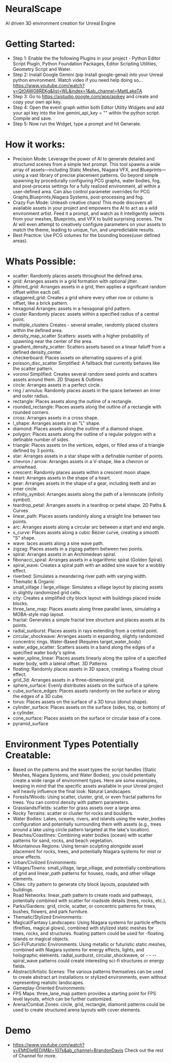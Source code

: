 # NeuralScape
AI driven 3D environment creation for Unreal Engine
# Getting Started:
- Step 1: Enable the the following Plugins in your project - Python Editor Script Plugin, Python Foundation Packages, Editor Scripting Utilities, Geometry Script and Water.
- Step 2: Install Google Gemini (pip Install google-genai) into your Unreal python environment. Watch video if you need help doing so... https://www.youtube.com/watch?v=Qt0AW08REKg&list=WL&index=1&ab_channel=MattLakeTA
- Step 3: Go to https://aistudio.google.com/app/apikey and create and copy your own api key.
- Step 4: Open the event graph within both Editor Utility Widgets and add your api key into the line gemini_api_key = "" within the python script. Compile and save.
- Step 5: Now run the Widget, type a prompt and hit Generate.
# How it works:
- Precision Mode:
Leverage the power of AI to generate detailed and structured scenes from a simple text prompt. This tool spawns a wide array of assets—including Static Meshes, Niagara VFX, and Blueprints—using a vast library of precise placement patterns. Go beyond simple spawning by procedurally configuring PCG graphs, water bodies, fog, and post-process settings for a fully realized environment, all within a user-defined area. Can also control parameter overrides for PCG Graphs,Blueprints,Niagara Systems, post-processing and fog.
- Crazy Fun Mode:
Unleash creative chaos! This mode discovers all available assets in your project and empowers the AI to act as a wild environment artist. Feed it a prompt, and watch as it intelligently selects from your meshes, Blueprints, and VFX to build surprising scenes. The AI will even attempt to creatively configure parameters on your assets to match the theme, leading to unique, fun, and unpredictable results.
- Best Practice:
Use PCG volumes for the bounding boxes(user defined areas).
# Whats Possible:
- scatter: Randomly places assets throughout the defined area.
- grid: Arranges assets in a grid formation with optional jitter.
- jittered_grid: Arranges assets in a grid, then applies a significant random offset within each cell.
- staggered_grid: Creates a grid where every other row or column is offset, like a brick pattern.
- hexagonal	Arranges: assets in a hexagonal grid pattern.
- cluster	Randomly places: assets within a specified radius of a central point.
- multiple_clusters	Creates - several smaller, randomly placed clusters within the defined area.
- density_map_scatter	Scatters: assets with a higher probability of spawning near the center of the area.
- gradient_density_scatter: Scatters assets based on a linear falloff from a defined density_center.
- checkerboard: Places assets on alternating squares of a grid.
- poisson_disc_scatter	Simplified: A fallback that currently behaves like the scatter pattern.
- voronoi	Simplified: Creates several random seed points and scatters assets around them.
2D Shapes & Outlines	
- circle: Arranges assets in a perfect circle.
- ring / annulus: Randomly places assets in the space between an inner and outer radius.
- rectangle: Places assets along the outline of a rectangle.
- rounded_rectangle: Places assets along the outline of a rectangle with rounded corners.
- cross: Arranges assets in a cross shape.
- l_shape: Arranges assets in an "L" shape.
- diamond: Places assets along the outline of a diamond shape.
- polygon: Places assets along the outline of a regular polygon with a definable number of sides.
- triangle: Places assets on the vertices, edges, or filled area of a triangle defined by 3 points.
- star: Arranges assets in a star shape with a definable number of points.
- chevron / arrow: Arranges assets in a V-shape, like a chevron or arrowhead.
- crescent: Randomly places assets within a crescent moon shape.
- heart: Arranges assets in the shape of a heart.
- gear: Arranges assets in the shape of a gear, including teeth and an inner circle.
- infinity_symbol: Arranges assets along the path of a lemniscate (infinity symbol).
- teardrop_petal: Arranges assets in a teardrop or petal shape.
2D Paths & Curves	
- linear_path:  Places assets randomly along a straight line between two points.
- arc: Arranges assets along a circular arc between a start and end angle.
- s_curve: Places assets along a cubic Bézier curve, creating a smooth "S" shape.
- wave: laces assets along a sine wave path.
- zigzag: Places assets in a zigzag pattern between two points.
- spiral: Arranges assets in an Archimedean spiral.
- fibonacci_spiral: Arranges assets in a logarithmic spiral (Golden Spiral).
- spiral_wave: Creates a spiral path with an added sine wave for a wobbly effect.
- riverbed: Simulates a meandering river path with varying width.
Thematic & Organic	
- small_village / large_village: Simulates a village layout by placing assets in slightly randomized grid cells.
- city: Creates a simplified city block layout with buildings placed inside blocks.
- three_lane_map: Places assets along three parallel lanes, simulating a MOBA-style map layout.
- fractal: Generates a simple fractal tree structure and places assets at its points.
- radial_sunburst: Places assets in rays extending from a central point.
- circular_shockwave: Arranges assets in expanding, slightly randomized concentric rings.
Water-Based (Requires target_water_body)	
- water_edge_scatter: Scatters assets in a band along the edges of a specified water body's spline.
- water_spline_linear: Places assets linearly along the spline of a specified water body, with a lateral offset.
3D Patterns	
- floating: Randomly places assets in 3D space, creating a floating cloud effect.
- grid_3d: Arranges assets in a three-dimensional grid.
- sphere_surface: Evenly distributes assets on the surface of a sphere.
- cube_surface_edges: Places assets randomly on the surface or along the edges of a 3D cube.
- torus: Places assets on the surface of a 3D torus (donut shape).
- cylinder_surface: Places assets on the surface (sides, top, or bottom) of a cylinder.
- cone_surface: Places assets on the surface or circular base of a cone.
- pyramid_surface

# Environment Types Potentially Creatable:
- Based on the patterns and the asset types the script handles (Static Meshes, Niagara Systems, and Water Bodies), you could potentially create a wide range of environment types. Here are some examples, keeping in mind that the specific assets available in your Unreal project will heavily influence the final look:
Natural Landscapes:
- Forests/Woods: Using scatter, cluster, grid, or even fractal patterns for trees. You can control density with pattern parameters.
- Grasslands/Fields: scatter for grass assets over a large area.
- Rocky Terrains: scatter or cluster for rocks and boulders.
- Water Bodies: Lakes, oceans, rivers, and islands using the water_bodies configuration and potentially surrounding them with assets (e.g., trees around a lake using circle pattern targeted at the lake's location).
- Beaches/Coastlines: Combining water bodies (ocean) with scatter patterns for sand, rocks, and beach vegetation.
- Mountainous Regions: Using terrain sculpting alongside asset placement for rocks, trees, and potentially Niagara systems for mist or snow effects.
- Urban/Civilized Environments:
- Villages/Towns: small_village, large_village, and potentially combinations of grid and linear_path patterns for houses, roads, and other village elements.
- Cities: city pattern to generate city block layouts, populated with buildings.
- Road Networks: linear_path pattern to create roads and pathways, potentially combined with scatter for roadside details (trees, rocks, etc.).
- Parks/Gardens: grid, circle, scatter, or concentric patterns for trees, bushes, flowers, and park furniture.
- Thematic/Stylized Environments:
- Magical/Fantasy Landscapes: Using Niagara systems for particle effects (fireflies, magical glows), combined with stylized static meshes for trees, rocks, and structures. floating pattern could be used for -floating islands or magical objects.
- Sci-Fi/Futuristic Environments: Using metallic or futuristic static meshes, combined with Niagara systems for energy effects, lights, and holographic elements. radial_sunburst, circular_shockwave, or - - --spiral_wave patterns could create interesting sci-fi structures or energy fields.
- Abstract/Artistic Scenes: The various patterns themselves can be used to create abstract art installations or stylized environments, even without representing realistic landscapes.
- Gameplay-Oriented Environments:
- FPS Maps: three_lane_map pattern provides a starting point for FPS level layouts, which can be further customized.
- Arena/Combat Zones: circle, grid, rectangle, diamond patterns could be used to create structured arena layouts with cover elements.
# Demo
- https://www.youtube.com/watch?v=EMtDle6EDjM&t=107s&ab_channel=BrandonDavis
Check out the rest of Channel for more.
